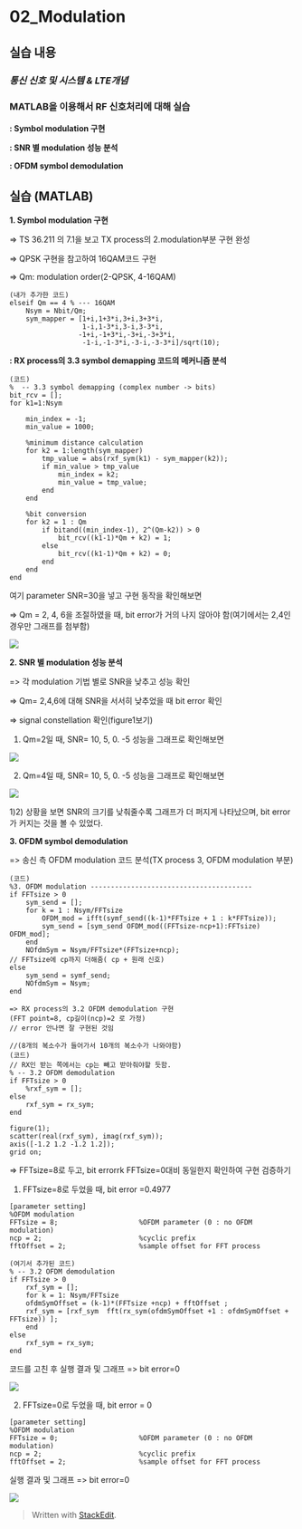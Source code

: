 # 02_Modulation
## 실습 내용
### ***통신 신호 및 시스템 & LTE개념***


### **MATLAB을 이용해서 RF 신호처리에 대해 실습**

**: Symbol modulation 구현**

**: SNR 별 modulation 성능 분석**

**:	OFDM symbol demodulation**



## 실습 (MATLAB)

**1. Symbol modulation 구현**

=> TS 36.211 의 7.1을 보고 TX process의 2.modulation부분 구현 완성

=> QPSK 구현을 참고하여 16QAM코드 구현

=> Qm: modulation order(2-QPSK, 4-16QAM)

```
(내가 추가한 코드)
elseif Qm == 4 % --- 16QAM
    Nsym = Nbit/Qm;
    sym_mapper = [1+i,1+3*i,3+i,3+3*i,
                  1-i,1-3*i,3-i,3-3*i,
                 -1+i,-1+3*i,-3+i,-3+3*i,
                  -1-i,-1-3*i,-3-i,-3-3*i]/sqrt(10); 
```

**: RX process의 3.3 symbol demapping 코드의 메커니즘 분석**
```
(코드)
%  -- 3.3 symbol demapping (complex number -> bits)
bit_rcv = [];
for k1=1:Nsym
        
    min_index = -1;
    min_value = 1000;
    
    %minimum distance calculation
    for k2 = 1:length(sym_mapper)
        tmp_value = abs(rxf_sym(k1) - sym_mapper(k2));
        if min_value > tmp_value
            min_index = k2;
            min_value = tmp_value;
        end
    end
    
    %bit conversion
    for k2 = 1 : Qm
        if bitand((min_index-1), 2^(Qm-k2)) > 0
            bit_rcv((k1-1)*Qm + k2) = 1;
        else
            bit_rcv((k1-1)*Qm + k2) = 0;
        end
    end
end
```

여기 parameter SNR=30을 넣고 구현 동작을 확인해보면

=> Qm = 2, 4, 6을 조절하였을 때, bit error가 거의 나지 않아야 함(여기에서는 2,4인 경우만 그래프를 첨부함)

![](https://github.com/prizesilvers2/Communication_Theorem/blob/master/Figs/2/FIGURE0.png)


**2. SNR 별 modulation 성능 분석**

=> 각 modulation 기법 별로 SNR을 낮추고 성능 확인

=> Qm= 2,4,6에 대해 SNR을 서서히 낮추었을 때 bit error 확인
	
=> signal constellation 확인(figure1보기)

1) Qm=2일 때, SNR= 10, 5, 0. -5 성능을 그래프로 확인해보면

![](https://github.com/prizesilvers2/Communication_Theorem/blob/master/Figs/2/FIGURE1.png)

2) Qm=4일 때, SNR= 10, 5, 0. -5 성능을 그래프로 확인해보면

![](https://github.com/prizesilvers2/Communication_Theorem/blob/master/Figs/2/FIGURE2.png)

1)2) 상황을 보면 SNR의 크기를 낮춰줄수록 그래프가 더 퍼지게 나타났으며, bit error가 커지는 것을 볼 수 있었다.


**3. OFDM symbol demodulation**

=> 송신 측 OFDM modulation 코드 분석(TX process 3, OFDM modulation 부분)
```
(코드)
%3. OFDM modulation ----------------------------------------
if FFTsize > 0
    sym_send = [];
    for k = 1 : Nsym/FFTsize
        OFDM_mod = ifft(symf_send((k-1)*FFTsize + 1 : k*FFTsize));
        sym_send = [sym_send OFDM_mod((FFTsize-ncp+1):FFTsize) OFDM_mod];
    end
    NOfdmSym = Nsym/FFTsize*(FFTsize+ncp);                                 // FFTsize에 cp까지 더해줌( cp + 원래 신호)
else
    sym_send = symf_send;
    NOfdmSym = Nsym;
end

=> RX process의 3.2 OFDM demodulation 구현
(FFT point=8, cp길이(ncp)=2 로 가정)                                      // error 안나면 잘 구현된 것임
	                                                                       //(8개의 복소수가 들어가서 10개의 복소수가 나와야함)
(코드)                                                                   // RX인 받는 쪽에서는 cp는 빼고 받아줘야할 듯함.
% -- 3.2 OFDM demodulation
if FFTsize > 0
    %rxf_sym = [];
else
    rxf_sym = rx_sym;
end

figure(1);
scatter(real(rxf_sym), imag(rxf_sym));
axis([-1.2 1.2 -1.2 1.2]);
grid on;
```
=> FFTsize=8로 두고, bit errorrk FFTsize=0대비 동일한지 확인하여 구현 검증하기

1) FFTsize=8로 두었을 때, bit error =0.4977
```
[parameter setting]
%OFDM modulation
FFTsize = 8;                    %OFDM parameter (0 : no OFDM modulation)
ncp = 2;                        %cyclic prefix
fftOffset = 2;                  %sample offset for FFT process
```
```
(여기서 추가된 코드)
% -- 3.2 OFDM demodulation
if FFTsize > 0
    rxf_sym = [];
    for k = 1: Nsym/FFTsize
	ofdmSymOffset = (k-1)*(FFTsize +ncp) + fftOffset ;
	rxf_sym = [rxf_sym  fft(rx_sym(ofdmSymOffset +1 : ofdmSymOffset + FFTsize)) ];
    end
else
    rxf_sym = rx_sym;
end
```
코드를 고친 후 실행 결과 및 그래프 => bit error=0

![](https://github.com/prizesilvers2/Communication_Theorem/blob/master/Figs/2/FIGURE3.png)

2) FFTsize=0로 두었을 때, bit error = 0
```
[parameter setting]
%OFDM modulation
FFTsize = 0;                    %OFDM parameter (0 : no OFDM modulation)
ncp = 2;                        %cyclic prefix
fftOffset = 2;                  %sample offset for FFT process
```
실행 결과 및 그래프 => bit error=0

![](https://github.com/prizesilvers2/Communication_Theorem/blob/master/Figs/2/FIGURE4.png)


> Written with [StackEdit](https://stackedit.io/).

